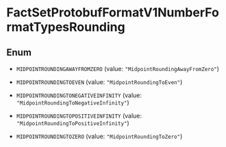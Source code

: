 

# FactSetProtobufFormatV1NumberFormatTypesRounding

## Enum


* `MIDPOINTROUNDINGAWAYFROMZERO` (value: `"MidpointRoundingAwayFromZero"`)

* `MIDPOINTROUNDINGTOEVEN` (value: `"MidpointRoundingToEven"`)

* `MIDPOINTROUNDINGTONEGATIVEINFINITY` (value: `"MidpointRoundingToNegativeInfinity"`)

* `MIDPOINTROUNDINGTOPOSITIVEINFINITY` (value: `"MidpointRoundingToPositiveInfinity"`)

* `MIDPOINTROUNDINGTOZERO` (value: `"MidpointRoundingToZero"`)



